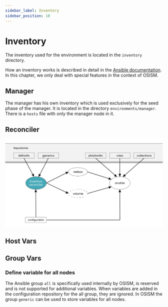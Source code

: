 ```yaml
---
sidebar_label: Inventory
sidebar_position: 10
---
```


# Inventory

The inventory used for the environment is located in the `inventory` directory.

How an inventory works is described in detail in the [Ansible documentation](https://docs.ansible.com/ansible/latest/inventory_guide/intro_inventory.html).
In this chapter, we only deal with special features in the context of OSISM.

## Manager

The manager has his own inventory which is used exclusively for the seed phase of the manager.
It is located in the directory `environments/manager`. There is a `hosts` file with only the
manager node in it.

## Reconciler

![Inventory Reconciler](./images/inventory/inventory-reconciler.png)

## Host Vars

## Group Vars

### Define variable for all nodes

The Ansible group `all` is specifically used internally by OSISM, is reserved and is not supported
for additional variables. When variables are added in the configuration repository for the all group,
they are ignored. In OSISM the group `generic` can be used to store variables for all nodes.
